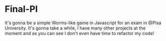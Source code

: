 # Final-PI
It's gonna be a simple Worms-like game in Javascript for an exam in @Pisa University. It's gonna take a while, I have many other projects at the moment and as you can see I don't even have time to refactor my code!
